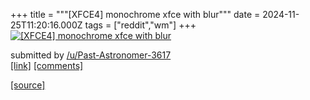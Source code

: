 +++
title = """[XFCE4] monochrome xfce with blur"""
date = 2024-11-25T11:20:16.000Z
tags = ["reddit","wm"]
+++
[![[XFCE4] monochrome xfce with blur](https://preview.redd.it/tjhdoqmm713e1.png?width=640&crop=smart&auto=webp&s=2d58f262c99ef56251bc33a9899515fc58d56a58 "[XFCE4] monochrome xfce with blur")](https://www.reddit.com/r/unixporn/comments/1gzglvz/xfce4_monochrome_xfce_with_blur/)

submitted by [/u/Past-Astronomer-3617](https://www.reddit.com/user/Past-Astronomer-3617)  
[\[link\]](https://i.redd.it/tjhdoqmm713e1.png) [\[comments\]](https://www.reddit.com/r/unixporn/comments/1gzglvz/xfce4_monochrome_xfce_with_blur/)

[[source]](https://www.reddit.com/r/unixporn/comments/1gzglvz/xfce4_monochrome_xfce_with_blur/)
